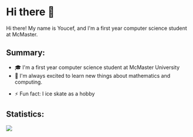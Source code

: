# Hi there 👋

Hi there! My name is Youcef, and I'm a first year computer science student at McMaster.

## Summary:

- 🎓 I'm a first year computer science student at McMaster University
- 🔭 I'm always excited to learn new things about mathematics and computing. 
<!-- - 🌱 I’m currently learning RESTful Web APIs and Flask -->
- ⚡ Fun fact: I ice skate as a hobby 

## Statistics:

<img align="center" src="https://github-readme-stats.vercel.app/api?username=youcefs21&theme=tokyonight" />


<!---
youcefs21/youcefs21 is a ✨ special ✨ repository because its `README.md` (this file) appears on your GitHub profile.
You can click the Preview link to take a look at your changes.
--->
